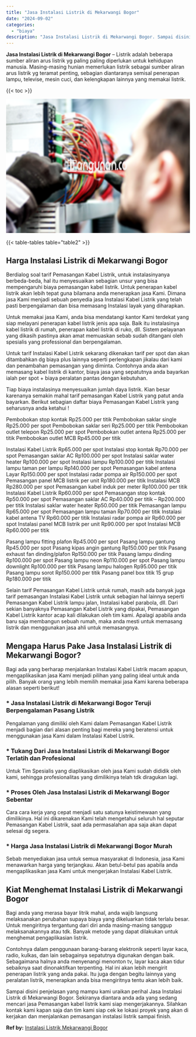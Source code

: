```yaml
---
title: "Jasa Instalasi Listrik di Mekarwangi Bogor"
date: "2024-09-02"
categories: 
  - "biaya"
description: "Jasa Instalasi Listrik di Mekarwangi Bogor. Sampai disini penjelasan yang mampu kami uraikan perihal Jasa Instalasi Listrik di Mekarwangi Bogor. Sekiranya di..."
---
```


**Jasa Instalasi Listrik di Mekarwangi Bogor** – Listrik adalah beberapa sumber aliran arus listrik yg paling paling diperlukan untuk kehidupan manusia. Masing-masing hunian memerlukan listrik sebagai sumber aliran arus listrik yg teramat penting, sebagian diantaranya semisal penerapan lampu, televise, mesin cuci, dan kelengkapan lainnya yang memakai listrik.

{{< toc >}}

![Jasa Instalasi Listrik di Mekarwangi Bogor](/images/instalasi-listrik-murah07.png)

{{< table-tables table="table2" >}}

## Harga Instalasi Listrik di Mekarwangi Bogor

Berdialog soal tarif Pemasangan Kabel Listrik, untuk instalasinyanya berbeda-beda, hal itu menyesuaikan sebagian unsur yang bisa mempengaruhi biaya pemasangan kabel listrik. Untuk penerapan kabel listrik akan lebih tepat guna bilamana anda menerapkan jasa Kami. Dimana jasa Kami menjadi sebuah penyedia jasa Instalasi Kabel Listrik yang telah pasti berpengalaman dan bisa memasang Instalasi layak yang diharapkan.

Untuk memakai jasa Kami, anda bisa mendatangi kantor Kami terdekat yang siap melayani penerapan kabel listrik jenis apa saja. Baik itu instalasinya kabel listrik di rumah, penerapan kabel listrik di ruko, dll. Sistem pelayanan yang dikasih pastinya akan amat memuaskan sebab sudah ditangani oleh spesialis yang professional dan berpengalaman.

Untuk tarif Instalasi Kabel Listrik sekarang dikenakan tarif per spot dan akan ditambahkan dg biaya plus lainnya seperti perlengkapan jikalau dari kami dan penambahan pemasangan yang diminta. Contohnya anda akan memasang kabel listrik di kantor, biaya jasa yang sepatutnya anda bayarkan ialah per spot + biaya peralatan pantas dengan kebutuhan.

Tiap biaya instalasinya menyesuaikan jumlah daya listrik. Kian besar karenanya semakin mahal tarif pemasangan Kabel Listrik yang patut anda bayarkan. Berikut sebagian daftar biaya Pemasangan Kabel Listrik yang seharusnya anda ketahui !

Pembobokan stop kontak Rp25.000 per titik Pembobokan saklar single Rp25.000 per spot Pembobokan saklar seri Rp25.000 per titik Pembobokan outlet telepon Rp25.000 per spot Pembobokan outlet antena Rp25.000 per titik Pembobokan outlet MCB Rp45.000 per titik

Instalasi Kabel Listrik Rp65.000 per spot Instalasi stop kontak Rp70.000 per spot Pemasangan saklar AC Rp100.000 per spot Instalasi saklar water heater Rp100.000 per spot Instalasi lampu Rp100.000 per titik Instalasi lampu taman per lampu Rp140.000 per spot Pemasangan kabel antena Layar Rp150.000 per spot Instalasi radar pompa air Rp150.000 per spot Pemasangan panel MCB listrik per unit Rp180.000 per titik Instalasi MCB Rp280.000 per spot Pemasangan kabel induk per meter Rp100.000 per titik Instalasi Kabel Listrik Rp60.000 per spot Pemasangan stop kontak Rp50.000 per spot Pemasangan saklar AC Rp40.000 per titik – Rp200.000 per titik Instalasi saklar water heater Rp50.000 per titik Pemasangan lampu Rp65.000 per spot Pemasangan lampu taman Rp70.000 per titik Instalasi kabel antena TV Rp60.000 per titik Instalasi radar pompa air Rp60.000 per spot Instalasi panel MCB listrik per unit Rp90.000 per spot Instalasi MCB Rp60.000 per titik

Pasang lampu fitting plafon Rp45.000 per spot Pasang lampu gantung Rp45.000 per spot Pasang kipas angin gantung Rp150.000 per titik Pasang exhaust fan dinding/plafon Rp150.000 per titik Pasang lampu dinding Rp100.000 per spot Pasang lampu neon Rp110.000 per spot Pasang lampu downlight Rp100.000 per titik Pasang lampu halogen Rp95.000 per titik Pasang lampu sorot Rp150.000 per titik Pasang panel box titik 15 grup Rp180.000 per titik

Selain tarif Pemasangan Kabel Listrik untuk rumah, masih ada banyak juga tarif pemasangan Instalasi Kabel Listrik untuk sebagian hal lainnya seperti Pemasangan Kabel Listrik lampu jalan, Instalasi kabel parabola, dll. Dari sekian banyaknya Pemasangan Kabel Listrik yang dipakai, Pemasangan Kabel Listrik kantor acap kali dilakukan oleh tim kami. Apalagi apabila anda baru saja membangun sebuah rumah, maka anda mesti untuk memasang listrik dan menggunakan jasa ahli untuk memasangnya.

## Mengapa Harus Pake Jasa Instalasi Listrik di Mekarwangi Bogor?

Bagi ada yang berharap menjalankan Instalasi Kabel Listrik macam apapun, mengaplikasikan jasa Kami menjadi pilihan yang paling ideal untuk anda pilih. Banyak orang yang lebih memilih memakai jasa Kami karena beberapa alasan seperti berikut!

### \* Jasa Instalasi Listrik di Mekarwangi Bogor Teruji Berpengalaman Pasang Listrik

Pengalaman yang dimiliki oleh Kami dalam Pemasangan Kabel Listrik menjadi bagian dari alasan penting bagi mereka yang beratensi untuk menggunakan jasa Kami dalam Instalasi Kabel Listrik.

### \* Tukang Dari Jasa Instalasi Listrik di Mekarwangi Bogor Terlatih dan Profesional

Untuk Tim Spesialis yang diaplikasikan oleh jasa Kami sudah dididik oleh kami, sehingga profesionalitas yang dimilikinya telah tdk diragukan lagi.

### \* Proses Oleh Jasa Instalasi Listrik di Mekarwangi Bogor Sebentar

Cara cara kerja yang cepat menjadi satu satunya keistimewaan yang dimilikinya. Hal ini dikarenakan Kami telah mengetahui seluruh hal seputar Pemasangan Kabel Listrik, saat ada permasalahan apa saja akan dapat selesai dg segera.

### \* Harga Jasa Instalasi Listrik di Mekarwangi Bogor Murah

Sebab menyediakan jasa untuk semua masyarakat di Indonesia, jasa Kami menawarkan harga yang terjangkau. Akan betul-betul pas apabila anda mengaplikasikan jasa Kami untuk mengerjakan Instalasi Kabel Listrik.

## Kiat Menghemat Instalasi Listrik di Mekarwangi Bogor


Bagi anda yang merasa bayar litrik mahal, anda wajib langsung melaksanakan perubahan supaya biaya yang dikeluarkan tidak terlalu besar. Untuk mengiritnya tergantung dari diri anda masing-masing sanggup melaksanakannya atau tdk. Banyak metode yang dapat dilakukan untuk menghemat pengaplikasian listrik.

Contohnya dalam penggunaan barang-barang elektronik seperti layar kaca, radio, kulkas, dan lain sebagainya sepatutnya digunakan dengan baik. Sebagaimana halnya anda menyenangi menonton tv, layar kaca akan tidur sebaiknya saat dinonaktifkan terpenting. Hal ini akan lebih mengirit penerapan listrik yang anda pakai. Itu juga dengan begitu lainnya yang peralatan listrik, menerapkan anda bisa mengiritnya tentu akan lebih baik.

Sampai disini penjelasan yang mampu kami uraikan perihal Jasa Instalasi Listrik di Mekarwangi Bogor. Sekiranya diantara anda ada yang sedang mencari jasa Pemasangan kabel listrik kami siap mengerjakannya. Silahkan kontak kami kapan saja dan tim kami siap cek ke lokasi proyek yang akan di kerjakan dan menjalankan pemasangan instalasi listrik sampai finish.

**Ref by:** [Instalasi Listrik Mekarwangi Bogor](https://id.wikipedia.org/wiki/Instalasi)
